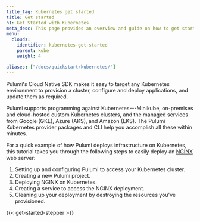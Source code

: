 ```yaml
---
title_tag: Kubernetes get started
title: Get started
h1: Get Started with Kubernetes
meta_desc: This page provides an overview and guide on how to get started with Kubernetes.
menu:
  clouds:
    identifier: kubernetes-get-started
    parent: kube
    weight: 4

aliases: ["/docs/quickstart/kubernetes/"]
---
```


Pulumi's Cloud Native SDK makes it easy to target any Kubernetes environment to
provision a cluster, configure and deploy applications, and update them as
required.

Pulumi supports programming against Kubernetes---Minikube, on-premises and
cloud-hosted custom Kubernetes clusters, and the managed services from Google
(GKE), Azure (AKS), and Amazon (EKS). The Pulumi Kubernetes provider
packages and CLI help you accomplish all these within minutes.

For a quick example of how Pulumi deploys infrastructure on Kubernetes, this tutorial takes you through the following steps to easily deploy an [NGINX](https://www.nginx.com/) web server:

1. Setting up and configuring Pulumi to access your Kubernetes cluster.
1. Creating a new Pulumi project.
1. Deploying NGINX on Kubernetes.
1. Creating a service to access the NGINX deployment.
1. Cleaning up your deployment by destroying the resources you've provisioned.

{{< get-started-stepper >}}

